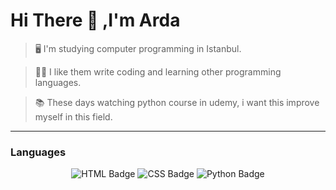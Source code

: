 # Hi There 👋 ,I'm Arda
> 🖥️ I'm studying computer programming in Istanbul. <br>

> 👨‍💻 I like them write coding and learning other programming languages. <br>

> 📚 These days watching python course in udemy, i want this improve myself in this field.

---

### Languages

<p align="center">
  <img src="https://img.shields.io/badge/-HTML-030301?logo=html&logoColor=E34F26" alt="HTML Badge" />
  <img src="https://img.shields.io/badge/-CSS-030301?logo=css&logoColor=663399" alt="CSS Badge" />
  <img src="https://img.shields.io/badge/-PYTHON-030301?logo=python&logoColor=EABB1F" alt="Python Badge" />
</p>
